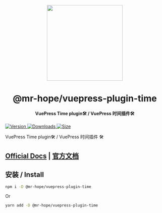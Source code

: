 <!-- markdownlint-disable -->
<p align="center">
  <img width="240" src="https://vuepress-theme-hope.github.io/logo.svg" style="text-align: center;"/>
</p>
<h1 align="center">@mr-hope/vuepress-plugin-time</h1>
<h4 align="center">VuePress Time plugin🛠 / VuePress 时间插件🛠</h4>

[![Version](https://img.shields.io/npm/v/@mr-hope/vuepress-plugin-time.svg?style=flat-square&logo=npm) ![Downloads](https://img.shields.io/npm/dm/@mr-hope/vuepress-plugin-time.svg?style=flat-square&logo=npm) ![Size](https://img.shields.io/bundlephobia/min/@mr-hope/vuepress-plugin-time?style=flat-square&logo=npm)](https://www.npmjs.com/package/@mr-hope/vuepress-plugin-time)

<!-- markdownlint-restore -->

VuePress Time plugin🛠 / VuePress 时间插件 🛠

## [Official Docs](https://vuepress-theme-hope.github.io/time/) | [官方文档](https://vuepress-theme-hope.github.io/time/zh/)

## 安装 / Install

```bash
npm i -D @mr-hope/vuepress-plugin-time
```

Or

```bash
yarn add -D @mr-hope/vuepress-plugin-time
```
